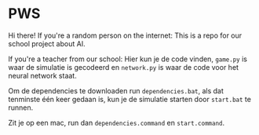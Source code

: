 # PWS

Hi there! If you're a random person on the internet: This is a repo for our school project about AI.

If you're a teacher from our school: Hier kun je de code vinden, `game.py` is waar de simulatie is gecodeerd en `network.py` is waar de code voor het neural network staat.

Om de dependencies te downloaden run `dependencies.bat`, als dat tenminste één keer gedaan is, kun je de simulatie starten door `start.bat` te runnen.

Zit je op een mac, run dan `dependencies.command` en `start.command`.